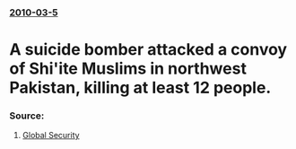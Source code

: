 ### [2010-03-5](/news/2010/03/5/index.md)

# A suicide bomber attacked a convoy of Shi'ite Muslims in northwest Pakistan, killing at least 12 people. 




### Source:

1. [Global Security](http://www.globalsecurity.org/wmd/library/news/pakistan/2010/pakistan-100305-voa01.htm)
